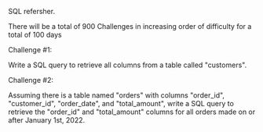 SQL refersher.

There will be a total of 900 Challenges in increasing order of difficulty for a total of 100 days

Challenge #1:

Write a SQL query to retrieve all columns from a table called "customers".

Challenge #2:

Assuming there is a table named "orders" with columns "order_id", "customer_id", "order_date", and "total_amount", write a SQL query to retrieve the "order_id" and "total_amount" columns for all orders made on or after January 1st, 2022.
